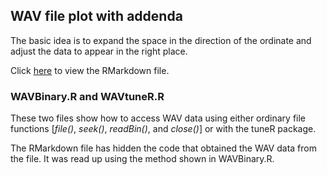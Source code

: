 ## WAV file plot with addenda

The basic idea is to expand the space in the direction of the ordinate and adjust the data to appear in the right place.

Click <a href="https://rawgit.com/edwcarney/Basic-R-Graphics/master/WAV_Plot/Wav_Loudness.html" target="_blank">here</a> to view the RMarkdown file.

### WAVBinary.R and WAVtuneR.R

These two files show how to access WAV data using either ordinary file functions [<i>file()</i>, <i>seek()</i>, <i>readBin()</i>, and <i>close()</i>] or with the tuneR package.

The RMarkdown file has hidden the code that obtained the WAV data from the file. It was read up using the method shown in WAVBinary.R.
